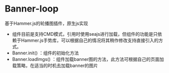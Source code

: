 # Banner-loop
基于Hammer.js的轮播图插件，原生js实现

- 组件目前是支持CMD模式，引用时使用seajs进行加载，但组件的功能是只依赖于Hammer.js手势库，可以根据自己的情况将其稍作修改支持直接引入的方式。
- Banner.init() ：组件的初始化方法
- Banner.loadImgs() ：组件加载banner图的方法，此方法可根据自己的页面加载策略，在适当的时机去加载banner的图片
